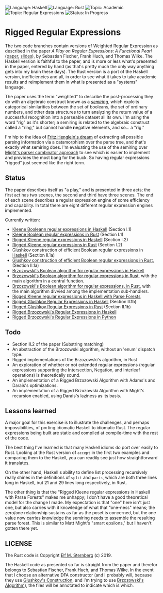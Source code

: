 ![Language: Haskell](https://img.shields.io/badge/language-Haskell-yellowgreen.svg)
![Language: Rust](https://img.shields.io/badge/language-Rust-green.svg)
![Topic: Academic](https://img.shields.io/badge/topic-Academic-red.svg)
![Topic: Regular Expressions](https://img.shields.io/badge/topic-Regular_Expressions-red.svg)
![Status: In Progress](https://img.shields.io/badge/status-In_Progress-yellow.svg)

# Rigged Regular Expressions

The two code branches contain versions of Weighted Regular Expression as
described in the paper *A Play on Regular Expressions: A Functional
Pearl*
([paper](http://sebfisch.github.io/haskell-regexp/regexp-play.pdf),
[slides](http://sebfisch.github.io/haskell-regexp/regexp-talk.pdf)), by
Sebastian Fischer, Frank Huch, and Thomas Wilke.  The Haskell version is
faithful to the paper, and is more or less what's presented in the
paper, entered by hand (as that's pretty much the only way anything gets
into my brain these days).  The Rust version is a port of the Haskell
version, inefficiencies and all, in order to see what it takes to take
academic results and reimplement them in what is presented as a
"systems" language.

The paper uses the term "weighted" to describe the post-processing they
do with an algebraic construct known as a
[*semiring*](https://en.wikipedia.org/wiki/Semiring), which exploits
categorical similarities between the set of booleans, the set of
ordinary numbers, and other data structures to turn analyzing the return
value of a successful recognition into a parseable dataset all its own.
I'm using the word "rig" as it's shorter; a semiring is related to the
algebraic construct called a "ring," but cannot handle **n**egative
elements, and so... a "rig."

I'm hip to the idea of [Fritz Henglein's
dream](http://www.cs.ox.ac.uk/ralf.hinze/WG2.8/27/slides/fritz.pdf) of
extracting all possible parsing information via a catamorphism over the
parse tree, and that's exactly what semiring does.  I'm evaluating the
use of the semiring over [Might's parser combinator
approach](http://matt.might.net/papers/might2011derivatives.pdf) to see
which is easier to implement and provides the most bang for the buck. So
having regular expressions "rigged" just seemed like the right term.

## Status

The paper describes itself as "a play," and is presented in three acts;
the first act has two scenes, the second and third have three scenes.
The end of each scene describes a regular expression engine of some
efficiency and capability.  In total there are eight different regular
expression engines implemented.

Currently written:
- [Kleene Booleann regular expressions in Haskell](./haskell/01_SimpleRegex) (Section I.1)
- [Kleene Boolean regular expressions in Rust](./rust/01_simpleregex) (Section I.1)
- [Rigged Kleene regular expressions in Haskell](./haskell/02_RiggedRegex) (Section I.2)
- [Rigged Kleene regular expressions in Rust](./rust/02_riggedregex) (Section I.2)
- [Glushkov construction of efficient Boolean regular expressions in Haskell](./haskell/04_Gluskov) (Section II.1a)
- [Glushkov construction of efficient Boolean regular expressions in Rust](./rust/05_glushkov), (Section II.1a)
- [Brzozowski's Boolean algorithm for regular expressions in Haskell](./haskell/03_Brzozowski)
- [Brzozowski's Boolean algorithm for regular expressions in Rust](./rust/03_brzozowski_1), with the main
algorithm in a central function.
- [Brzozowski's Boolean algorithm for regular expressions, in Rust](./rust/03_brzozowski_2), with
the main algorithm divvied among the implementation sub-handlers.
- [Rigged Kleene regular expressions in Haskell with Parse Forests](./haskell/06_RiggedRegex)
- [Rigged Glushkov Regular Expressions in Haskell](./haskell/07_Rigged_Glushkov) (Section II.1b)
- [Rigged Glushkov Regular Expressions in Rust](./rust/06_riggedglushkov) (Section II.1b)
- [Rigged Brzozowski's Regular Expressions in Haskell](./haskell/05_RiggedBrz/)
- [Rigged Brzozowski's Regular Expressions in Python](./python/)

## Todo

- Section II.2 of the paper (Substring matching)
- An abstraction of the Brzozowski algorithm, without an 'enum' dispatch type.
- Rigged implementations of the Brzozowski's algorithm, in Rust
- An exploration of whether or not extended regular expressions (regular
expressions supporting the Intersection, Negation, and Interleaf
operations) is theoretically sound.
- An implementation of a Rigged Brzozowski Algorithm with Adams's and
Darais's optimizations.
- An implementation of a Rigged Brzozowski Algorithm with Might's
recursion enabled, using Darais's laziness as its basis.

## Lessons learned

A major goal for this exercise is to illustrate the challenges, and
perhaps impossibilities, of porting idiomatic Haskell to idiomatic
Rust.  The regular expressions being built are static and compiled at
compile-time with the rest of the code.

The best thing I've learned is that many Haskell idioms do port over
easily to Rust.  Looking at the Rust version of `accept` in the first
two examples and comparing them to the Haskell, you can readily see just
how straightforward it translates.

On the other hand, Haskell's ability to define list processing
recursively really shines in the definitions of `split` and `parts`,
which are both three lines long in Haskell, but 21 and 29 lines long
respectively, in Rust.

The other thing is that the "Rigged Kleene regular expressions in
Haskell with Parse Forests" makes me unhappy; I don't have a good
theoretical model for the change I made.  My expectation is that "one"
here isn't just one, but also carries with it knowledge of what that
"one-ness" means; the zero/one relationship sustains as far as the 
poset is concerned, but the one value now carries knowledge the semiring
needs to assemble the resulting parse forest.  This is similar to Matt
Might's "smart epsilons," but I haven't gotten there yet.

## LICENSE 

The Rust code is Copyright [Elf M. Sternberg](https://elfsternberg.com) (c) 2019.

The Haskell code as presented so far is straight from the paper and
therefor belongs to Sebastian Fischer, Frank Huch, and Thomas Wilke.  In
the event that I choose an alternative DFA constructor (and I probably
will, because they use [Glushkov's
Construction](https://en.wikipedia.org/wiki/Glushkov%27s_construction_algorithm),
and I'm trying to use [Brzozowski's
Algorithm](https://en.wikipedia.org/wiki/Brzozowski_derivative#Derivative_of_a_regular_expression)),
the files will be annotated to indicate which is which.

